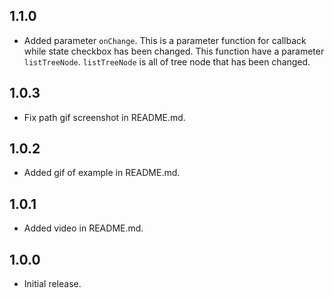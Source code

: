 ## 1.1.0

* Added parameter `onChange`. This is a parameter function for callback while state checkbox has been changed. This function have a parameter `listTreeNode`. `listTreeNode` is all of tree node that has been changed.

## 1.0.3

* Fix path gif screenshot in README.md.

## 1.0.2

* Added gif of example in README.md.

## 1.0.1

* Added video in README.md.

## 1.0.0

* Initial release.
